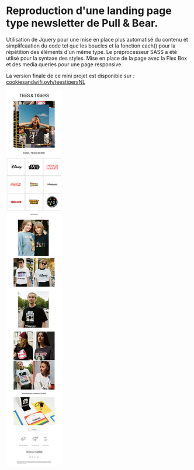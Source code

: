 # Reproduction d'une landing page type newsletter de Pull & Bear.

Utilisation de Jquery pour une mise en place plus automatisé du contenu et simplifcaation du code tel que les boucles et la fonction each() pour la répétition des éléments d'un même type. Le préprocesseur SASS a été utlisé pour la syntaxe des styles. Mise en place de la page avec la Flex Box et des media queries pour une page responsive. 

La version finale de ce mini projet est disponible sur : [cookiesandwifi.ovh/teestigersNL](http://cookiesandwifi.ovh/teestigers-NL)


![preview](https://github.com/clairedonut/teesandtigers-NL/blob/master/teestigersNL.png?raw=true)
